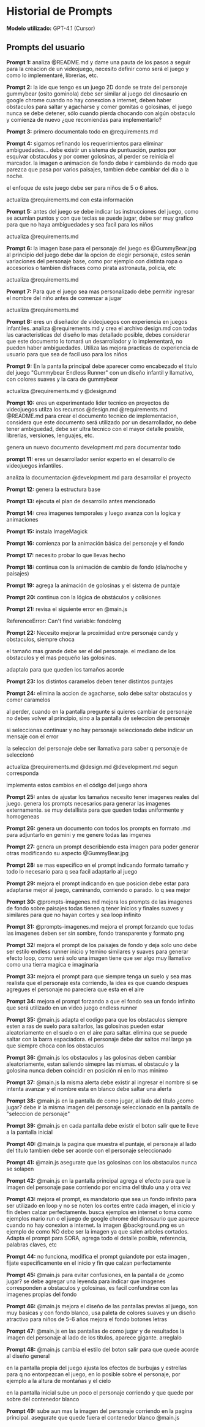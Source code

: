 # Historial de Prompts

**Modelo utilizado:** GPT-4.1 (Cursor)

## Prompts del usuario

**Prompt 1:**
analiza @README.md y dame una pauta de los pasos a seguir para la creacion de un videojuego, necesito definir como será el juego y como lo implementaré, librerías, etc.

**Prompt 2:**
la ide que tengo es un juego 2D donde se trate del personaje gummybear (osito gominola) debe ser similar al juego del dinosaurio en google chrome cuando no hay conexcion a internet, deben haber obstaculos para saltar y agacharse y comer gomitas o golosinas, el juego nunca se debe detener, sólo cuando pierda chocando con algún obstaculo y comienza de nuevo ¿que recomiendas para implementarlo?

**Prompt 3:**
primero documentalo todo en @requirements.md

**Prompt 4:**
sigamos refinando los requerimientos para eliminar ambiguedades... debe existir un sistema de puntuación, puntos por esquivar obstaculos y por comer golosinas, al perder se reinicia el marcador. la imagen o animacion de fondo debe ir cambiando de modo que parezca que pasa por varios paisajes, tambien debe cambiar del dia a la noche.

el enfoque de este juego debe ser para niños de 5 o 6 años.

actualiza @requirements.md con esta información

**Prompt 5:**
antes del juego se debe indicar las instrucciones del juego, como se acumlan puntos y con que teclas se puede jugar, debe ser muy grafico para que no haya ambiguedades y sea facil para los niños

actualiza @requirements.md 

**Prompt 6:**
la imagen base para el personaje del juego es @GummyBear.jpg al principio del juego debe dar la opcion de elegir personaje, estos serán variaciones del personaje base, como por ejemplo con distinta ropa o accesorios o tambien disfraces como pirata astronauta, policia, etc

actualiza @requirements.md 

**Prompt 7:**
Para que el juego sea mas personalizado debe permitir ingresar el nombre del niño antes de comenzar a jugar

actualiza @requirements.md 

**Prompt 8:**
eres un diseñador de videojuegos con experiencia en juegos infantiles. analiza @requirements.md y crea el archivo design.md con todas las caracteristicas del diseño lo mas detallado posible, debes considerar que este documento lo tomará un desarrollador y lo implementará, no pueden haber ambiguedades. Utiliza las mejora practicas de experiencia de usuario para que sea de facil uso para los niños

**Prompt 9:**
En la pantalla principal debe aparecer como encabezado el titulo del juego "Gummybear Endless Runner" con un diseño infantil y llamativo, con colores suaves y la cara de gummybear

actualiza @requirements.md y @design.md 

**Prompt 10:**
eres un experimentado lider tecnico en proyectos de videojuegos utilza los recursos @design.md @requirements.md @README.md para crear el documento tecnico de implementacion, considera que este documento será utilizado por un desarrollador, no debe tener ambiguedad, debe ser ultra tecnico con el mayor detalle posible, librerias, versiones, lenguajes, etc.

genera un nuevo documento development.md para documentar todo

**prompt 11:**
eres un desarrollador senior experto en el desarrollo de videojuegos infantiles.

analiza la documentacion @development.md para desarrollar el proyecto

**Prompt 12:**
genera la estructura base

**Prompt 13:**
ejecuta el plan de desarrollo antes mencionado

**Prompt 14:**
crea imagenes temporales y luego avanza con la logica y animaciones

**Prompt 15:**
instala ImageMagick

**Prompt 16:**
comienza por la animación básica del personaje y el fondo

**Prompt 17:**
necesito probar lo que llevas hecho

**Prompt 18:**
continua con la animación de cambio de fondo (día/noche y paisajes)

**Prompt 19:**
agrega la animación de golosinas y el sistema de puntaje

**Prompt 20:**
continua con la lógica de obstáculos y colisiones 

**Prompt 21:**
revisa el siguiente error en @main.js 

ReferenceError: Can't find variable: fondoImg

**Prompt 22:**
Necesito mejorar la proximidad entre personaje candy y obstaculos, siempre choca

el tamaño mas grande debe ser el del personaje. el mediano de los obstaculos y el mas pequeño las golosinas.

adaptalo para que queden los tamaños acorde

**Prompt 23:**
los distintos caramelos deben tener distintos puntajes

**Prompt 24:**
elimina la accion de agacharse, solo debe saltar obstaculos y comer caramelos

al perder, cuando en la pantalla pregunte si quieres cambiar de personaje no debes volver al principio, sino a la pantalla de seleccion de personaje

si seleccionas continuar y no hay personaje seleccionado debe indicar un mensaje con el error 

la seleccion del personaje debe ser llamativa para saber q personaje de seleccionó

actualiza @requirements.md @design.md @development.md segun corresponda

implementa estos cambios en el código del juego ahora

**Prompt 25:**
antes de ajustar los tamaños necesito tener imagenes reales del juego. genera los prompts necesarios para generar las imagenes externamente. se muy detallista para que queden todas uniformente y homogeneas

**Prompt 26:**
genera un documento con todos los prompts en formato .md para adjuntarlo en gemini y me genere todas las imgenes

**Prompt 27:**
genera un prompt describiendo esta imagen para poder generar otras modificando su aspecto @GummyBear.jpg 

**Prompt 28:**
se mas especifico en el prompt indicando formato tamaño y todo lo necesario para q sea facil adaptarlo al juego

**Prompt 29:**
mejora el prompt indicando en que posicion debe estar para adaptarse mejor al juego, caminando, corriendo o parado. lo q sea mejor

**Prompt 30:**
@prompts-imagenes.md mejora los prompts de las imagenes de fondo sobre paisajes todas tienen q tener inicios y finales suaves y similares para que no hayan cortes y sea loop infinito

**Prompt 31:**
@prompts-imagenes.md mejora el prompt forzando que todas las imagenes deben ser sin sombre, fondo transparente y formato png

**Prompt 32:**
mejora el prompt de los paisajes de fondo y deja solo uno debe ser estilo endless runner inicio y temino similares y suaves para generar efecto loop, como será solo una imagen tiene que ser algo muy llamativo como una tierra magica e imaginaria

**Prompt 33:**
mejora el prompt para que siempre tenga un suelo y sea mas realista que el personaje esta corriendo, la idea es que cuando despues agregues el personaje no pareciera que esta en el aire

**Prompt 34:**
mejora el prompt forzando a que el fondo sea un fondo infinito que será utilizado en un video juego endless runner

**Prompt 35:**
@main.js adapta el codigo para que los obstaculos siempre esten a ras de suelo para saltarlos, las golosinas pueden estar aleatoriamente en el suelo o en el aire para saltar. elimina que se puede saltar con la barra espaciadora. el personaje debe dar saltos mal largo ya que siempre choca con los obstaculos

**Prompt 36:**
@main.js los obstaculos y las golosinas deben cambiar aleatoriamente, estan saliendo simepre las mismas. el obstaculo y la golosina nunca deben coincidir en posición ni en lo mas minimo

**Prompt 37:**
@main.js la misma alerta debe existir al ingresar el nombre si se intenta avanzar y el nombre esta en blanco debe saltar una alerta

**Prompt 38:**
@main.js en la pantalla de como jugar, al lado del titulo ¿como jugar? debe ir la misma imagen del personaje seleccionado en la pantalla de "seleccion de personaje"

**Prompt 39:**
@main.js en cada pantalla debe existir el boton salir que te lleve a la pantalla inicial

**Prompt 40:**
@main.js la pagina que muestra el puntaje, el personaje al lado del titulo tambien debe ser acorde con el personaje seleccionado

**Prompt 41:**
@main.js asegurate que las golosinas con los obstaculos nunca se solapen

**Prompt 42:**
@main.js en la pantalla principal agrega el efecto para que la imagen del personaje pase corriendo por encima del titulo una y otra vez

**Prompt 43:**
mejora el prompt, es mandatorio que sea un fondo infinito para ser utilizado en loop y no se noten los cortes entre cada imagen, el inicio y fin deben calzar perfectamente. busca ejemplos en internet o toma como ejemplos mario run o el juego de google chrome del dinosaurio que aparece cuando no hay conexion a internet. la imagen @background.png es un ejemplo de como NO debe ser la imagen ya que salen arboles cortados. Adapta el prompt para SORA, agrega todo el detalle posible, referencia, palabras claves, etc

**Prompt 44:**
no funciona, modifica el prompt guiandote por esta imagen , fijate especificamente en el inicio y fin que calzan perfectamente

**Prompt 45:**
@main.js para evitar confusiones, en la pantalla de ¿como jugar? se debe agregar una leyenda para indicar que imagenes corresponden a obstaculos y golosinas, es facil confundirse con las imagenes propias del fondo

**Prompt 46:**
@main.js mejora el diseño de las pantallas previas al juego, son muy basicas y con fondo blanco, usa paleta de colores suaves y un diseño atractivo para niños de 5-6 años mejora el fondo botones letras

**Prompt 47:**
@main.js en las pantallas de como jugar y de resultados la imagen del personaje al lado de los titulos, aparece gigante. arreglalo

**Prompt 48:**
@main.js cambia el estilo del boton salir para que quede acorde al diseño general

en la pantalla propia del juego ajusta los efectos de burbujas y estrellas para q no entorpezcan el juego, en lo posible sobre el personaje, por ejemplo a la altura de montañas y el cielo

en la pantalla inicial sube un poco el personaje corriendo y que quede por sobre del contenedor blanco

**Prompt 49:**
sube aun mas la imagen del personaje corriendo en la  pagina principal. asegurate que quede fuera el contenedor blanco @main.js 
